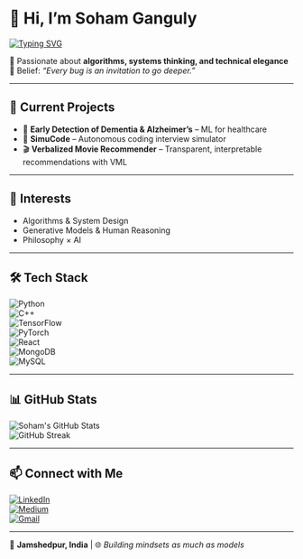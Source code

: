 # 👋 Hi, I’m Soham Ganguly  

[![Typing SVG](https://readme-typing-svg.herokuapp.com?font=Fira+Code&size=25&duration=3000&pause=1000&color=1ABC9C&center=false&vCenter=false&width=650&lines=Relentless+Problem+Solver;Algorithms+%7C+Systems+Thinking+%7C+AI;Building+Mindsets+as+Much+as+Models)](https://git.io/typing-svg)  

🚀 Passionate about **algorithms, systems thinking, and technical elegance**  
🧠 Belief: *“Every bug is an invitation to go deeper.”*  

---

## 🔭 Current Projects  
- 🧪 **Early Detection of Dementia & Alzheimer’s** – ML for healthcare  
- 🤖 **SimuCode** – Autonomous coding interview simulator  
- 🎬 **Verbalized Movie Recommender** – Transparent, interpretable recommendations with VML  

---

## 🌌 Interests  
- Algorithms & System Design  
- Generative Models & Human Reasoning  
- Philosophy × AI  

---

## 🛠️ Tech Stack  
![Python](https://img.shields.io/badge/Python-3776AB?style=for-the-badge&logo=python&logoColor=white)  
![C++](https://img.shields.io/badge/C++-00599C?style=for-the-badge&logo=c%2B%2B&logoColor=white)  
![TensorFlow](https://img.shields.io/badge/TensorFlow-FF6F00?style=for-the-badge&logo=tensorflow&logoColor=white)  
![PyTorch](https://img.shields.io/badge/PyTorch-EE4C2C?style=for-the-badge&logo=pytorch&logoColor=white)  
![React](https://img.shields.io/badge/React-20232A?style=for-the-badge&logo=react&logoColor=61DAFB)  
![MongoDB](https://img.shields.io/badge/MongoDB-47A248?style=for-the-badge&logo=mongodb&logoColor=white)  
![MySQL](https://img.shields.io/badge/MySQL-4479A1?style=for-the-badge&logo=mysql&logoColor=white)  

---

## 📊 GitHub Stats  
![Soham's GitHub Stats](https://github-readme-stats.vercel.app/api?username=sohamganguly&show_icons=true&theme=tokyonight)  
![GitHub Streak](https://streak-stats.demolab.com?user=sohamganguly&theme=tokyonight&hide_border=false)  

---

## 📫 Connect with Me  
[![LinkedIn](https://img.shields.io/badge/LinkedIn-0A66C2?style=for-the-badge&logo=linkedin&logoColor=white)](https://www.linkedin.com/in/soham-ganguly)  
[![Medium](https://img.shields.io/badge/Medium-000000?style=for-the-badge&logo=medium&logoColor=white)](https://medium.com/@sohamganguly)  
[![Gmail](https://img.shields.io/badge/Email-D14836?style=for-the-badge&logo=gmail&logoColor=white)](mailto:sohamganguly@example.com)  

---

📍 **Jamshedpur, India** | 🌐 *Building mindsets as much as models*  
